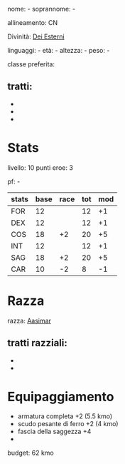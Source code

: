 nome: -
soprannome: -

allineamento: CN

Divinità: [Dei Esterni](https://golarion.altervista.org/wiki/Dio_Esterno)

linguaggi: -
età: -
altezza: -
peso: -

classe preferita: 

tratti:
 - 
 - 
 - 
 - 

# Stats

livello: 10
punti eroe: 3

pf: -

| stats | base | race | tot | mod |
| ----- | ---- | ---- | --- | --- |
| FOR   | 12   |      | 12  | +1  |
| DEX   | 12   |      | 12  | +1  |
| COS   | 18   | +2   | 20  | +5  |
| INT   | 12   |      | 12  | +1  |
| SAG   | 18   | +2   | 20  | +5  |
| CAR   | 10   | -2   | 8   | -1  |

# Razza

razza: [Aasimar](https://golarion.altervista.org/wiki/Razze/Aasimar)

tratti razziali:
 - 
 - 
 - 



# Equipaggiamento

- armatura completa +2 (5.5 kmo)
- scudo pesante di ferro +2 (4 kmo)
- fascia della saggezza +4
- 

budget: 62 kmo
